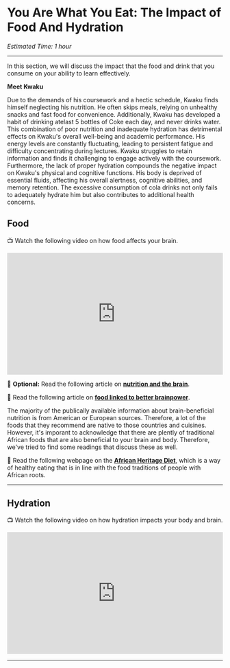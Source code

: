 # You Are What You Eat: The Impact of Food And Hydration

*Estimated Time: 1 hour*

---

In this section, we will discuss the impact that the food and drink that you consume on your ability to learn effectively.

<aside>

**Meet Kwaku**
  
Due to the demands of his coursework and a hectic schedule, Kwaku finds himself neglecting his nutrition. He often skips meals, relying on unhealthy snacks and fast food for convenience. Additionally, Kwaku has developed a habit of drinking atelast 5 bottles of Coke each day, and never drinks water. This combination of poor nutrition and inadequate hydration has detrimental effects on Kwaku's overall well-being and academic performance. His energy levels are constantly fluctuating, leading to persistent fatigue and difficulty concentrating during lectures. Kwaku struggles to retain information and finds it challenging to engage actively with the coursework. Furthermore, the lack of proper hydration compounds the negative impact on Kwaku's physical and cognitive functions. His body is deprived of essential fluids, affecting his overall alertness, cognitive abilities, and memory retention. The excessive consumption of cola drinks not only fails to adequately hydrate him but also contributes to additional health concerns.
  
</aside>

## Food

<aside>


📺 Watch the following video on how food affects your brain.

</aside>

<div style="position: relative; padding-bottom: 56.25%; height: 0;"><iframe src="https://www.youtube.com/embed/xyQY8a-ng6g" title="YouTube video player" frameborder="0" allow="accelerometer; autoplay; clipboard-write; encrypted-media; gyroscope; picture-in-picture" allowfullscreen style="position: absolute; top: 0; left: 0; width: 100%; height: 100%;"></iframe></div>


<aside>
  
📖 **Optional:** Read the following article on [**nutrition and the brain**](http://faculty.washington.edu/chudler/nutr.html).

</aside>

<aside>


📖 Read the following article on [**food linked to better brainpower**](https://www.health.harvard.edu/healthbeat/foods-linked-to-better-brainpower).

</aside>

The majority of the publically available information about brain-beneficial nutrition is from American or European sources. Therefore, a lot of the foods that they recommend are native to those countries and cuisines. However, it's imporant to acknowledge that there are plently of traditional African foods that are also beneficial to your brain and body. Therefore, we've tried to find some readings that discuss these as well.

<aside>
  
📖 Read the following webpage on the **[African Heritage Diet](https://oldwayspt.org/traditional-diets/african-heritage-diet)**, which is a way of healthy eating that is in line with the food traditions of people with African roots.

</aside>

---

## Hydration

<aside>


📺 Watch the following video on how hydration impacts your body and brain.

</aside>

<div style="position: relative; padding-bottom: 56.25%; height: 0;"><iframe src="https://www.youtube.com/embed/9iMGFqMmUFs" title="YouTube video player" frameborder="0" allow="accelerometer; autoplay; clipboard-write; encrypted-media; gyroscope; picture-in-picture" allowfullscreen style="position: absolute; top: 0; left: 0; width: 100%; height: 100%;"></iframe></div>

---
